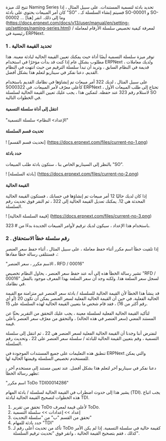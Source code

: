 تتيح لك ميزة Naming Series تحديد بادئة لتسمية المستندات. على سبيل المثال ، إذا كان أمر المبيعات يحتوي على بادئة "SO" ، فسيتم إنشاء السلسلة كـ SO-00001 و SO-00002 ... وما إلى ذلك. انقر [هنا] (https://docs.erpnext.com/docs/v13/user/manual/en/setting-up/settings/naming-series.html) لمعرفة كيفية تخصيص سلسلة الأرقام لمعاملة / رئيسية في ERPNext.

### 1 \. تحديد القيمة الحالية

توفر ميزة سلسلة التسمية أيضًا أداة حيث يمكنك تعيين القيمة الحالية لبادئة معينة. هذا مطلوب بشكل عام إذا كنت قد بدأت مؤخرًا في استخدام ERPNext ، ولديك معاملات قديمة في النظام السابق ، وتريد أن تبدأ سلسلة الترقيم من حيث انتهت في النظام القديم. دعنا نفكر في سيناريو لتعلم هذا بشكل أفضل.

على سبيل المثال ، لديك 322 أمر مبيعات تم إنشاؤها في نظامك القديم باستخدام SO00322 كأعلى معرّف لأمر المبيعات. في ERPNext ، تحتاج إلى طلب المبيعات الأول لاستلام رقم 323 عند حفظه. لتمكين هذا ، يجب عليك تعيين القيمة الحالية لسلسلة SO في الخطوات التالية.

#### انتقل إلى أداة سلسلة التسمية

"الإعداد> النظام> سلسلة التسمية"

#### تحديث قسم السلسلة

! [تحديث قسم القسم] (https://docs.erpnext.com/files/current-no-1.png)

#### حدد بادئة

بالنظر إلى السيناريو الخاص بنا ، ستكون بادئة طلب المبيعات "SO".

! [بادئة السلسلة] (https://docs.erpnext.com/files/current-no-2.png)

#### القيمة الحالية

إذا كان لديك حاليًا 12 أمر مبيعات تم إنشاؤها في حسابك ، فستكون القيمة الحالية المحدثة هي 12. يمكنك تعديل القيمة الحالية إلى 322 ، ثم النقر فوق تحديث رقم السلسلة.

! [قيمة السلسلة الحالية] (https://docs.erpnext.com/files/current-no-3.png)

باستخدام هذا الإعداد ، سيكون لديك ترقيم لأوامر المبيعات الجديدة بدءًا من # 323.

### 2 \. رقم سلسلة خطأ الاستحقاق

إذا تلقيت خطأ اسم مكرر أثناء حفظ معاملة ، على سبيل المثال ، أثناء حفظ سعر العنصر ، فستتلقى رسالة خطأ مفادها:

"الاسم مكرر ، سعر العنصر ، RFD / 00016"

تشير رسالة الخطأ هذه إلى أنه عند حفظ سعر العنصر ، يحاول النظام تخصيص "RFD / 00016" لسجل سعر السلعة هذا. ولكنه وجد أن سعر السلعة بهذا المعرف موجود بالفعل في نظامك.

قد ينشأ هذا الخطأ لأن القيمة الحالية للسلسلة / بادئة سعر العنصر غير متزامنة مع القيمة الحالية الفعلية. في حين أن القيمة الحالية الفعلية لسعر العنصر يمكن أن تكون 20 (أو أي رقم أكثر من 16) ، فقد قام شخص ما بتعيين القيمة الحالية لهذه السلسلة على 15.

لتأكيد القيمة الحالية الفعلية لسلسلة معينة ، يجب عليك التحقق من التقرير بحثًا عن المستند المعني (سعر العنصر في هذه الحالة) ، والتحقق من معرّف سعر العنصر بأعلى قيمة.

لنفترض أننا وجدنا أن القيمة الحالية الفعلية لسعر العنصر هي 22 ، ثم انتقل إلى سلسلة التسمية ، وقم بتعيين القيمة الحالية للبادئة / سلسلة سعر العنصر على 22 ، وتحديث رقم السلسلة.

تنطبق هذه التعليمات على جميع المستندات الموجودة في ERPNext والتي يمكن للمستخدم تخصيص السلسلة وقيمتها الحالية لها.

دعنا نفكر في سيناريو آخر لتعلم هذا بشكل أفضل. عند تعيين مستند إلى مستخدم آخر ، تظهر رسالة الخطأ:

"اسم مكرر ToDo TDI00014286"

يشير هذا إلى حدوث اضطراب في القيمة الحالية لسلسلة / بادئة المهام (TDI). يجب اتباع هذه الخطوات لتصحيح القيمة الحالية لبادئة TDI.

1. تحقق من تقرير ToDo لأعلى قيمة لمعرف ToDo.
2. إعداد >> إعدادات >> سلسلة التسمية
3. تحقق من القسم "ب" من "سلسلة التحديث"
4. حدد بادئة للمهام "TDI"
5. تأكد من تحديث أعلى رقم لـ ToDo كقيمة حالية في سلسلة التسمية. إذا لم يكن الأمر كذلك ، فقم بتصحيح القيمة الحالية ، وانقر فوق "تحديث ترقيم السلسلة".